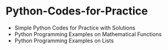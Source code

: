 # Python-Codes-for-Practice

- Simple Python Codes for Practice with Solutions
- Python Programming Examples on Mathematical Functions
- Python Programming Examples on Lists
